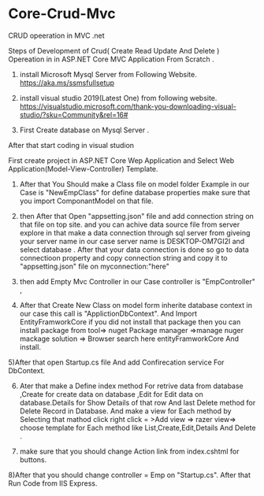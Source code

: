 # Core-Crud-Mvc
 CRUD opeeration in MVC .net 

Steps of Development of Crud( Create Read Update And Delete ) Opereation in in ASP.NET Core MVC Application From Scratch .

1) install Microsoft Mysql Server from Following Website.
 https://aka.ms/ssmsfullsetup
 
2) install visual studio 2019(Latest One) from following website.
 https://visualstudio.microsoft.com/thank-you-downloading-visual-studio/?sku=Community&rel=16#
 
 3) First Create database on Mysql Server .


After that start coding in visual studion

First create project in ASP.NET Core Wep Application
and Select Web Application(Model-View-Controller) Template.

1) After that You Should make a Class file on model folder Example in our Case is "NewEmpClass" for define database properties
make sure that you import ComponantModel on that file.

2) then After that Open "appsetting.json" file and add connection string on that file on top site. and you can  achive data source file from 
server explore in that make a data connection through sql server from giveing your server name in our case server name is DESKTOP-OM7GI2I 
and select database . After that your data connection is done so go to data connectioon property and copy connection string and copy it to
"appsetting.json" file on myconnection:"here"

3) then add Empty Mvc Controller in our Case controller is "EmpController" ,

4) After that Create New Class on model form inherite database context in our case this call is "ApplictionDbContext". And Import EntityFramworkCore
if you did not install that package then you can install package from tool=> nuget Package manager =>manage nuger mackage solution => Browser search here 
entityFramworkCore And install.

5)After that open Startup.cs file And add Confirecation service For DbContext.

6) Ater that make a Define index method For retrive data from database ,Create for create data on database ,Edit for Edit data on database.Details for Show Details 
of that row And last Delete method for Delete Record in Database. And make a view for Each method by Selecting that mathod click right click = >Add view => razer view=>  choose template for Each method like List,Create,Edit,Details And Delete .

7) make sure that you should change Action link from index.cshtml for buttons.

8)After that you should change controller = Emp on "Startup.cs".
After that Run Code  from  IIS Express.






 
 
